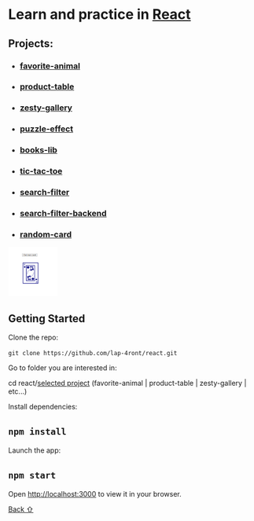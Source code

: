 # Learn and practice in [React](https://reactjs.org/)

## **Projects:**

* ### [favorite-animal](favorite-animal)
* ### [product-table](product-table)
* ### [zesty-gallery](zesty-gallery)
* ### [puzzle-effect](puzzle-effect)
* ### [books-lib](books-lib)
* ### [tic-tac-toe](tic-tac-toe)
* ### [search-filter](search-filter)
* ### [search-filter-backend](search-filter-backend)
* ### [random-card](random-card)

<img src="ASSETS/PROJECT-THUMBNAILS/random-card/thumb.png" alt="random-card preview" style="display: inline-block; height:100px; width: 100px" />


## Getting Started

Clone the repo:

`git clone https://github.com/lap-4ront/react.git`

Go to folder you are interested in:

cd react/[selected project](#projects)  (favorite-animal | product-table | zesty-gallery | etc...)

Install dependencies:

## `npm install`

Launch the app:

## `npm start`

Open [http://localhost:3000](http://localhost:3000) to view it in your browser.


[Back &#8679;](#projects)
